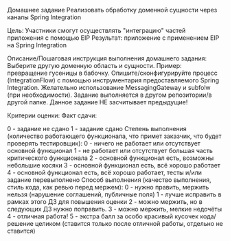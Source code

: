 Домашнее задание
Реализовать обработку доменной сущности через каналы Spring Integration

Цель:
Участники смогут осуществлять "интеграцию" частей приложения с помощью EIP
Результат: приложение c применением EIP на Spring Integration


Описание/Пошаговая инструкция выполнения домашнего задания:
Выберите другую доменную область и сущности. Пример: превращение гусеницы в бабочку.
Опишите/сконфигурируйте процесс (IntegrationFlow) с помощью инструментария предоставляемого Spring Integration.
Желательно использование MessagingGateway и subfolw (при необходимости).
Задание выполняется в другом репозитории/в другой папке.
Данное задание НЕ засчитывает предыдущие!

Критерии оценки:
Факт сдачи:

0 - задание не сдано
1 - задание сдано
Степень выполнения (количество работающего функционала, что примет заказчик, что будет проверять тестировщик):
0 - ничего не работает или отсутствует основной функционал
1 - не работает или отсутствует большая часть критического функционала
2 - основной функционал есть, возможны небольшие косяки
3 - основной функционал есть, всё хорошо работает
4 - основной функционал есть, всё хорошо работает, тесты и/или задание перевыполнено
Способ выполнения (качество выполнения, стиль кода, как ревью перед мержем):
0 - нужно править, мержить нельзя (нарушение соглашений, публичные поля)
1 - лучше исправить в рамках этого ДЗ для повышения оценки
2 - можно мержить, но в следующих ДЗ нужно поправить.
3 - можно мержить, мелкие недочёты
4 - отличная работа!
5 - экстра балл за особо красивый кусочек кода/решение целиком (ставится только после отличной работы, отдельно не ставится)